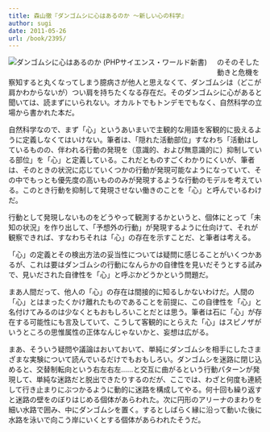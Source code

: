 ```yaml
---
title: 森山徹『ダンゴムシに心はあるのか 〜新しい心の科学』
author: sugi
date: 2011-05-26
url: /book/2395/
---
```

<a href="http://www.amazon.co.jp/exec/obidos/ASIN/4569796559/chezsugi-22/ref=nosim/" name="amazletlink" target="_blank"><img src="http://i0.wp.com/ecx.images-amazon.com/images/I/415O1pQGPTL._SL160_.jpg?w=660" alt="ダンゴムシに心はあるのか (PHPサイエンス・ワールド新書)" class="alignleft" style="float: left; margin: 0 20px 20px 0;" data-recalc-dims="1" /></a>

のそのそした動きと危機を察知すると丸くなってしまう臆病さが他人と思えなくて、ダンゴムシは（どこが肩かわからないが）つい肩を持ちたくなる存在だ。そのダンゴムシに心があると聞いては、読まずにいられない。オカルトでもトンデモでもなく、自然科学の立場から書かれた本だ。

自然科学なので、まず「心」というあいまいで主観的な用語を客観的に扱えるように定義しなくてはいけない。筆者は、「隠れた活動部位」すなわち「活動はしているものの、伴われる行動の発現を（意識的、および無意識的に）抑制している部位」を「心」と定義している。これだとものすごくわかりにくいが、筆者は、そのときの状況に応じていくつかの行動が発現可能なようになっていて、その中でもっとも優先度の高いもののみが発現するような行動のモデルを考えている。このとき行動を抑制して発現させない働きのことを「心」と呼んでいるわけだ。

行動として発現しないものをどうやって観測するかというと、個体にとって「未知の状況」を作り出して、「予想外の行動」が発現するように仕向けて、それが観察できれば、すなわちそれは「心」の存在を示すことだ、と筆者は考える。

「心」の定義とその検出方法の妥当性については疑問に感じることがいくつかあるが、これは要はダンゴムシの行動になんらかの自律性を見いだそうとする試みで、見いだされた自律性を「心」と呼ぶかどうかという問題だ。

まあ人間だって、他人の「心」の存在は間接的に知るしかないわけだ。人間の「心」とはまったくかけ離れたものであることを前提に、この自律性を「心」と名付けてみるのは少なくともおもしろいことだとは思う。筆者は石に「心」が存在する可能性にも言及していて、こうして客観的にとらえた「心」はスピノザがいうところの思惟属性の正体なんじゃないかと、妄想は広がる。

まあ、そういう疑問や議論はおいておいて、単純にダンゴムシを相手にしたさまざまな実験について読んでいるだけでもおもしろい。ダンゴムシを迷路に閉じ込めると、交替制転向という右左右左......と交互に曲がるという行動パターンが発現して、単純な迷路だと脱出できたりするのだが、ここでは、わざと何度も連続して行き止まりにぶつかるように動的に迷路を構成してやる。何十回も繰り返すと迷路の壁をのぼりはじめる個体があらわれた。次に円形のアリーナのまわりを細い水路で囲み、中にダンゴムシを置く。するとしばらく縁に沿って動いた後に水路を泳いで向こう岸にいくとする個体があらわれたそうだ。

